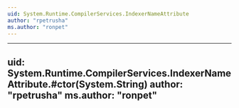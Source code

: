 ```yaml
---
uid: System.Runtime.CompilerServices.IndexerNameAttribute
author: "rpetrusha"
ms.author: "ronpet"
---
```


---
uid: System.Runtime.CompilerServices.IndexerNameAttribute.#ctor(System.String)
author: "rpetrusha"
ms.author: "ronpet"
---
